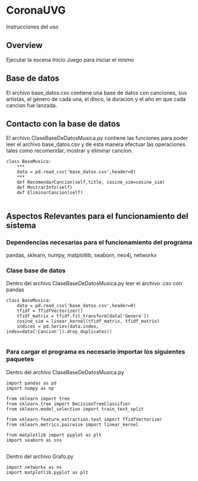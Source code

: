 # CoronaUVG
Instrucciones del uso

## Overview
Ejecutar la escena Inicio Juego para iniciar el mismo

## Base de datos
El archivo base_datos.csv contiene una base de datos con canciones, sus artistas, el género de cada una, el disco,
la duracion y el año en que cada cancion fue lanzada.

## Contacto con la base de datos
El archivo ClaseBaseDeDatosMusica.py contiene las funciones para poder leer el archivo base_datos.csv y de esta manera 
efectuar las operaciones tales como recomendar, mostrar y eliminar cancion.
```
class BaseMusica:
    ***
    data = pd.read_csv('base_datos.csv',header=0)
    ***
    def RecomendarCancion(self,title, cosine_sim=cosine_sim)
    def MostrarInfo(self)
    def EliminarCancion(self)
    
```

## Aspectos Relevantes para el funcionamiento del sistema
### Dependencias necesarias para el funcionamiento del programa
pandas, sklearn, numpy, matplotlib, seaborn, neo4j, networkx

### Clase base de datos
Dentro del archivo ClaseBaseDeDatosMusica.py leer el archivo .csv con pandas
```
class BaseMusica:
    data = pd.read_csv('base_datos.csv',header=0)
    tfidf = TfidfVectorizer()
    tfidf_matrix = tfidf.fit_transform(data['Genero'])
    cosine_sim = linear_kernel(tfidf_matrix, tfidf_matrix)
    indices = pd.Series(data.index, index=data['Cancion']).drop_duplicates()
    
```
### Para cargar el programa es necesario importar los siguientes paquetes
Dentro del archivo ClaseBaseDeDatosMusica.py
```
import pandas as pd 
import numpy as np  

from sklearn import tree
from sklearn.tree import DecisionTreeClassifier
from sklearn.model_selection import train_test_split

from sklearn.feature_extraction.text import TfidfVectorizer
from sklearn.metrics.pairwise import linear_kernel

from matplotlib import pyplot as plt
import seaborn as sns
    
```
Dentro del archivo Grafo.py
```
import networkx as nx
import matplotlib.pyplot as plt
    
```
